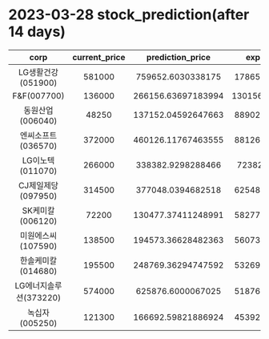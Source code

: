 # 2023-03-28 stock_prediction(after 14 days)

|   corp   |   current_price   |   prediction_price   |   expected_profit   |
|:--------:|:-----------------:|:--------------------:|:-------------------:|
|LG생활건강(051900)|581000|759652.6030338175|178652.6030338175|
|F&F(007700)|136000|266156.63697183994|130156.63697183994|
|동원산업(006040)|48250|137152.04592647663|88902.04592647663|
|엔씨소프트(036570)|372000|460126.11767463555|88126.11767463555|
|LG이노텍(011070)|266000|338382.9298288466|72382.9298288466|
|CJ제일제당(097950)|314500|377048.0394682518|62548.03946825181|
|SK케미칼(006120)|72200|130477.37411248991|58277.37411248991|
|미원에스씨(107590)|138500|194573.36628482363|56073.36628482363|
|한솔케미칼(014680)|195500|248769.36294747592|53269.36294747592|
|LG에너지솔루션(373220)|574000|625876.6000067025|51876.60000670247|
|녹십자(005250)|121300|166692.59821886924|45392.59821886924|
